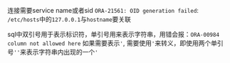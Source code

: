 连接需要service name或者sid
`ORA-21561: OID generation failed`: `/etc/hosts`中的`127.0.0.1`与`hostname`要关联

sql中双引号用于表示标识符，单引号用来表示字符串，用错会报：`ORA-00984 column not allowed here`
如果需要表示`'`, 需要使用`'`来转义，即使用两个单引号`''`来表示字符串内出现的一个`'`
